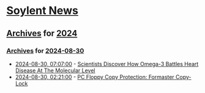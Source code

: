 # [Soylent News](../../../README.md)

## [Archives](../../index.md) for [2024](../index.md)

### [Archives](../../index.md) for [2024-08-30](index.md)

* [2024-08-30, 07:07:00](https://soylentnews.org/article.pl?sid=24/08/29/0217203&from=rss) - [Scientists Discover How Omega-3 Battles Heart Disease At The Molecular Level](https://soylentnews.org/article.pl?sid=24/08/29/0217203&from=rss)
* [2024-08-30, 02:21:00](https://soylentnews.org/article.pl?sid=24/08/29/0043200&from=rss) - [PC Floppy Copy Protection: Formaster Copy-Lock ](https://soylentnews.org/article.pl?sid=24/08/29/0043200&from=rss)
